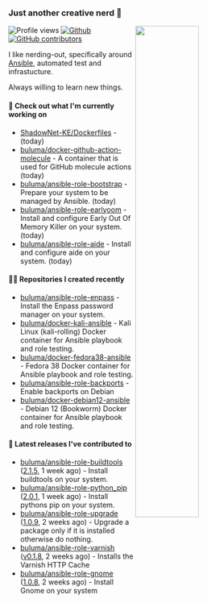 ### Just another creative nerd 👋


![Profile views](https://gpvc.arturio.dev/buluma) <a href="https://gitstats.me/buluma">
  <img align="right" src="https://github-readme-stats.vercel.app/api?username=buluma&theme=gotham&show_icons=true" width="50%"/>
</a>
[![Github](https://img.shields.io/badge/-buluma-black?style=flat&labelColor=black&logo=github&logoColor=white&include_all_commits=true&count_private=true)](https://gitstats.me/buluma)
[![GitHub contributors](https://img.shields.io/github/contributors/buluma/badges.svg)](https://GitHub.com/buluma/badges/graphs/contributors/)

I like nerding-out, specifically around [Ansible](https://github.com/ansible/ansible), automated test and infrastucture.

Always willing to learn new things.

#### 👷 Check out what I'm currently working on

- [ShadowNet-KE/Dockerfiles](https://github.com/ShadowNet-KE/Dockerfiles) -  (today)
- [buluma/docker-github-action-molecule](https://github.com/buluma/docker-github-action-molecule) - A container that is used for GitHub molecule actions (today)
- [buluma/ansible-role-bootstrap](https://github.com/buluma/ansible-role-bootstrap) - Prepare your system to be managed by Ansible. (today)
- [buluma/ansible-role-earlyoom](https://github.com/buluma/ansible-role-earlyoom) - Install and configure Early Out Of Memory Killer on your system. (today)
- [buluma/ansible-role-aide](https://github.com/buluma/ansible-role-aide) - Install and configure aide on your system. (today)

#### 👨‍💻 Repositories I created recently

- [buluma/ansible-role-enpass](https://github.com/buluma/ansible-role-enpass) - Install the Enpass password manager on your system.
- [buluma/docker-kali-ansible](https://github.com/buluma/docker-kali-ansible) - Kali Linux (kali-rolling) Docker container for Ansible playbook and role testing. 
- [buluma/docker-fedora38-ansible](https://github.com/buluma/docker-fedora38-ansible) - Fedora 38 Docker container for Ansible playbook and role testing.
- [buluma/ansible-role-backports](https://github.com/buluma/ansible-role-backports) - Enable backports on Debian
- [buluma/docker-debian12-ansible](https://github.com/buluma/docker-debian12-ansible) - Debian 12 (Bookworm) Docker container for Ansible playbook and role testing.

#### 🚀 Latest releases I've contributed to

- [buluma/ansible-role-buildtools](https://github.com/buluma/ansible-role-buildtools) ([2.1.5](https://github.com/buluma/ansible-role-buildtools/releases/tag/2.1.5), 1 week ago) - Install buildtools on your system.
- [buluma/ansible-role-python_pip](https://github.com/buluma/ansible-role-python_pip) ([2.0.1](https://github.com/buluma/ansible-role-python_pip/releases/tag/2.0.1), 1 week ago) - Install pythons pip on your system.
- [buluma/ansible-role-upgrade](https://github.com/buluma/ansible-role-upgrade) ([1.0.9](https://github.com/buluma/ansible-role-upgrade/releases/tag/1.0.9), 2 weeks ago) - Upgrade a package only if it is installed otherwise do nothing.
- [buluma/ansible-role-varnish](https://github.com/buluma/ansible-role-varnish) ([v0.1.8](https://github.com/buluma/ansible-role-varnish/releases/tag/v0.1.8), 2 weeks ago) - Installs the Varnish HTTP Cache
- [buluma/ansible-role-gnome](https://github.com/buluma/ansible-role-gnome) ([1.0.8](https://github.com/buluma/ansible-role-gnome/releases/tag/1.0.8), 2 weeks ago) - Install Gnome on your system


